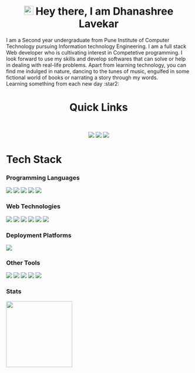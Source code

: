 <h1 align="center">
    <img src="https://media.giphy.com/media/hvRJCLFzcasrR4ia7z/giphy.gif" width="25px"> Hey there, I am Dhanashree Lavekar 
</h1>
I am a Second year undergraduate from Pune Institute of Computer Technology pursuing Information technology Engineering. I am a full stack Web developer who is cultivating interest in Competetive programming. I look forward to use my skills and develop softwares that can solve or help in dealing with real-life problems.  
Apart from learning technology, you can find me indulged in nature, dancing to the tunes of music, engulfed in some fictional world of books or narrating a story through my words.<br>
Learning something from each new day :star2:
<div align="center">
    <h1>Quick Links</h1> &nbsp;&nbsp;

[<img src="https://img.shields.io/badge/linkedin-%230077B5.svg?&style=for-the-badge&logo=linkedin&logoColor=white" />](https://www.linkedin.com/in/dclavekar) 
[<img src="https://img.shields.io/badge/-Gmail-c14438?style=for-the-badge&logo=Gmail&logoColor=white"/>](mailto:dclavekar@gmail.com) 
[<img src="https://img.shields.io/badge/-Instagram-C13584?style=for-the-badge&logo=Instagram&logoColor=white"/>](https://www.instagram.com/dclavekar/) 
</div>

# Tech Stack  
  
### Programming Languages

 <img src="https://img.shields.io/badge/C-000000?style=for-the-badge&logo=C&logoColor=white"> <img src="https://img.shields.io/badge/C++-1E90FF?style=for-the-badge&logo=Cpp&logoColor=white"> <img src="https://img.shields.io/badge/Python-ffd340?style=for-the-badge&logo=python&logoColor=black"> <img src="https://img.shields.io/badge/Java-e11e21?style=for-the-badge&logo=java&logoColor=white">  <img src="https://img.shields.io/badge/SQL-4682B4?style=for-the-badge&logo=SQL&logoColor=white">

### Web Technologies

<img src="https://img.shields.io/badge/HTML5-E34F26?style=for-the-badge&logo=html5&logoColor=white"> <img  src="https://img.shields.io/badge/CSS3-1572B6?style=for-the-badge&logo=css3&logoColor=white"> <img  src="https://img.shields.io/badge/JavaScript-F7DF1E?style=for-the-badge&logo=javascript&logoColor=black"> <img  src="https://img.shields.io/badge/Bootstrap-563D7C?style=for-the-badge&logo=bootstrap&logoColor=white"> <img  src="https://img.shields.io/badge/jQuery-4682B4?style=for-the-badge&logo=jQuery&logoColor=white"> <img src="https://img.shields.io/badge/Django-103e2e?style=for-the-badge&logo=django&logoColor=white">

### Deployment Platforms

<img src="https://img.shields.io/badge/Heroku-000000?style=for-the-badge&logo=heroku&logoColor=white">  

### Other Tools

<img src="https://img.shields.io/badge/Git-E34F26?style=for-the-badge&logo=git&logoColor=white"> <img src="https://img.shields.io/badge/GitHub-000000?style=for-the-badge&logo=github&logoColor=white"> <img src="https://img.shields.io/badge/vscode-1E90FF?style=for-the-badge&logo=vscode&logoColor=white"> <img src="https://img.shields.io/badge/Eclipse-000000?style=for-the-badge&logo=eclipse&logoColor=white"> <img src="https://img.shields.io/badge/PyCharm-103e2e?style=for-the-badge&logo=pycharm&logoColor=white"> 
  




 ### Stats  
 <!--[![Top Langs](https://github-readme-stats.vercel.app/api/top-langs/?username=dclavekar&theme=algolia)](https://github.com/dclavekar/github-readme-stats)&nbsp;-->
 <img height="180em" src="https://github-readme-stats.vercel.app/api?username=dclavekar&show_icons=true&theme=algolia&hide_border=true&&count_private=true&include_all_commits=true&bg_color=#656565" /><br>

